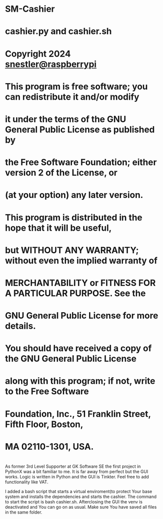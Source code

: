 # SM-Cashier
#
#  cashier.py and cashier.sh
#  
#  Copyright 2024  <snestler@raspberrypi>
#  
#  This program is free software; you can redistribute it and/or modify
#  it under the terms of the GNU General Public License as published by
#  the Free Software Foundation; either version 2 of the License, or
#  (at your option) any later version.
#  
#  This program is distributed in the hope that it will be useful,
#  but WITHOUT ANY WARRANTY; without even the implied warranty of
#  MERCHANTABILITY or FITNESS FOR A PARTICULAR PURPOSE.  See the
#  GNU General Public License for more details.
#  
#  You should have received a copy of the GNU General Public License
#  along with this program; if not, write to the Free Software
#  Foundation, Inc., 51 Franklin Street, Fifth Floor, Boston,
#  MA 02110-1301, USA.
#  
#  
As former 3rd Level Supporter at GK Software SE the first project in PythonX was a bit familiar to me. It is far away from perfect but the GUI works.
Logic is written in Python and the GUI is Tinkter. Feel free to add functionality like VAT.

I added a bash script that starts a virtual enviroment(to protect Your base system and installs the dependencies and starts the cashier.
The command to start the script is bash cashier.sh. Afterclosing the GUI the venv is deactivated and You can go on as usual.
Make sure You have saved all files in the same folder.
